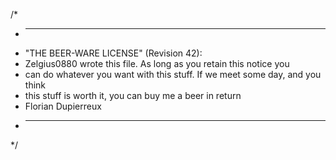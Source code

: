 /*
 * ----------------------------------------------------------------------------
 * "THE BEER-WARE LICENSE" (Revision 42):
 * Zelgius0880 wrote this file. As long as you retain this notice you
 * can do whatever you want with this stuff. If we meet some day, and you think
 * this stuff is worth it, you can buy me a beer in return
 * Florian Dupierreux
 * ----------------------------------------------------------------------------
 */